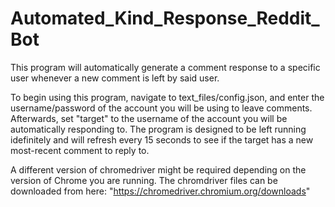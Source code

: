 # Automated_Kind_Response_Reddit_Bot

This program will automatically generate a comment response to a specific user whenever a new comment is left by said user. 

To begin using this program, navigate to text_files/config.json, and enter the username/password of the account you will be using to leave comments. 
Afterwards, set "target" to the username of the account you will be automatically responding to. The program is designed to be left running idefinitely and will
refresh every 15 seconds to see if the target has a new most-recent comment to reply to. 

A different version of chromedriver might be required depending on the version of Chrome you are running. The chromdriver files can be downloaded from here:
"https://chromedriver.chromium.org/downloads"

